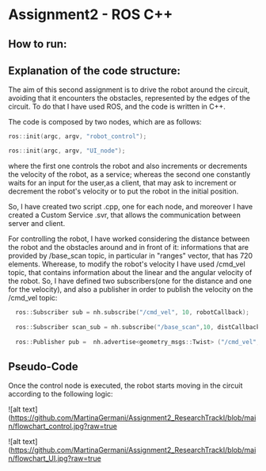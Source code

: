 # Assignment2 - ROS C++


## How to run:



## Explanation of the code structure:
The aim of this second assignment is to drive the robot around the circuit, avoiding that it encounters the obstacles, represented by the edges of the circuit. 
To do that I have used ROS, and the code is written in C++.

The code is composed by two nodes, which are as follows:
```c++
ros::init(argc, argv, "robot_control");  
````

```c++
ros::init(argc, argv, "UI_node"); 
````
where the first one controls the robot and also increments or decrements the velocity of the robot, as a service; whereas the second one constantly waits for an input for the user,as a client, that may ask to increment or decrement the robot's velocity or to put the robot in the initial position.

So, I have created two script .cpp, one for each node, and moreover I have created a Custom Service .svr, that allows the communication between server and client.

For controlling the robot, I have worked considering the distance between the robot and the obstacles around and in front of it: informations that are provided by /base_scan topic, in particular in "ranges" vector, that has 720 elements. Wherease, to modify the robot's velocity I have used /cmd_vel topic, that contains information about the linear and the angular velocity of the robot. 
So, I have defined two subscribers(one for the distance and one for the velocity), and also a publisher in order to publish the velocity on the /cmd_vel topic:
```c++
  ros::Subscriber sub = nh.subscribe("/cmd_vel", 10, robotCallback);  
	
  ros::Subscriber scan_sub = nh.subscribe("/base_scan",10, distCallback);
  
  ros::Publisher pub =  nh.advertise<geometry_msgs::Twist> ("/cmd_vel", 10);
````
## Pseudo-Code
Once the control node is executed, the robot starts moving in the circuit according to the following logic:

![alt text](https://github.com/MartinaGermani/Assignment2_ResearchTrackI/blob/main/flowchart_control.jpg?raw=true

![alt text](https://github.com/MartinaGermani/Assignment2_ResearchTrackI/blob/main/flowchart_UI.jpg?raw=true
